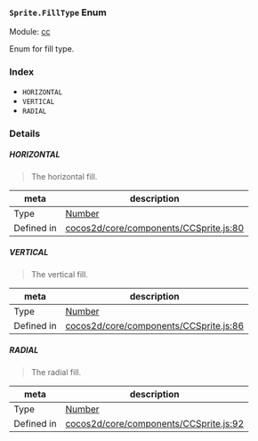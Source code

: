 ### `Sprite.FillType` Enum



Module: [cc](../modules/cc.md)


Enum for fill type.


### Index
  - `HORIZONTAL`
  - `VERTICAL`
  - `RADIAL`

### Details


##### HORIZONTAL

> The horizontal fill.

| meta | description |
|------|-------------|
| Type | <a href="https://developer.mozilla.org/en/JavaScript/Reference/Global_Objects/Number" class="crosslink external" target="_blank">Number</a> |
| Defined in | [cocos2d/core/components/CCSprite.js:80](https://github.com/cocos-creator/engine/blob/2fda22be5638065a190bc4c97da6548631319aba/cocos2d/core/components/CCSprite.js#L80) |



##### VERTICAL

> The vertical fill.

| meta | description |
|------|-------------|
| Type | <a href="https://developer.mozilla.org/en/JavaScript/Reference/Global_Objects/Number" class="crosslink external" target="_blank">Number</a> |
| Defined in | [cocos2d/core/components/CCSprite.js:86](https://github.com/cocos-creator/engine/blob/2fda22be5638065a190bc4c97da6548631319aba/cocos2d/core/components/CCSprite.js#L86) |



##### RADIAL

> The radial fill.

| meta | description |
|------|-------------|
| Type | <a href="https://developer.mozilla.org/en/JavaScript/Reference/Global_Objects/Number" class="crosslink external" target="_blank">Number</a> |
| Defined in | [cocos2d/core/components/CCSprite.js:92](https://github.com/cocos-creator/engine/blob/2fda22be5638065a190bc4c97da6548631319aba/cocos2d/core/components/CCSprite.js#L92) |


